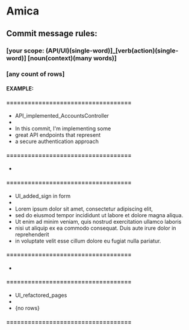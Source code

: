 # Amica

## Commit message rules:

### [your scope: (API/UI)(single-word)]_[verb(action)(single-word)] [noun(context)(many words)] 
### [any count of rows]

#### EXAMPLE:

#### ===================================
* API_implemented_AccountsController
*
* In this commit, I'm implementing some 
* great API endpoints that represent 
* a secure authentication approach
#### ===================================
*
#### ===================================
* UI_added_sign in form
*
* Lorem ipsum dolor sit amet, consectetur adipiscing elit, 
* sed do eiusmod tempor incididunt ut labore et dolore magna aliqua. 
* Ut enim ad minim veniam, quis nostrud exercitation ullamco laboris 
* nisi ut aliquip ex ea commodo consequat. Duis aute irure dolor in reprehenderit 
* in voluptate velit esse cillum dolore eu fugiat nulla pariatur.
#### ===================================
*
#### ===================================
* UI_refactored_pages
* 
* {no rows}
#### ===================================
